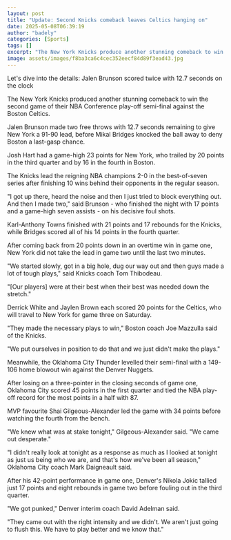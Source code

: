 ```yaml
---
layout: post
title: "Update: Second Knicks comeback leaves Celtics hanging on"
date: 2025-05-08T06:39:19
author: "badely"
categories: [Sports]
tags: []
excerpt: "The New York Knicks produce another stunning comeback to win the second game of their NBA Conference play-off semi-final with the Boston Celtics."
image: assets/images/f8ba3ca6c4cec352eecf84d89f3ead43.jpg
---
```


Let's dive into the details: Jalen Brunson scored twice with 12.7 seconds on the clock

The New York Knicks produced another stunning comeback to win the second game of their NBA Conference play-off semi-final against the Boston Celtics.

Jalen Brunson made two free throws with 12.7 seconds remaining to give New York a 91-90 lead, before Mikal Bridges knocked the ball away to deny Boston a last-gasp chance.

Josh Hart had a game-high 23 points for New York, who trailed by 20 points in the third quarter and by 16 in the fourth in Boston.

The Knicks lead the reigning NBA champions 2-0 in the best-of-seven series after finishing 10 wins behind their opponents in the regular season.

"I got up there, heard the noise and then I just tried to block everything out. And then I made two," said Brunson - who finished the night with 17 points and a game-high seven assists - on his decisive foul shots.

Karl-Anthony Towns finished with 21 points and 17 rebounds for the Knicks, while Bridges scored all of his 14 points in the fourth quarter.

After coming back from 20 points down in an overtime win in game one, New York did not take the lead in game two until the last two minutes.

"We started slowly, got in a big hole, dug our way out and then guys made a lot of tough plays," said Knicks coach Tom Thibodeau.

"[Our players] were at their best when their best was needed down the stretch."

Derrick White and Jaylen Brown each scored 20 points for the Celtics, who will travel to New York for game three on Saturday.

"They made the necessary plays to win," Boston coach Joe Mazzulla said of the Knicks. 

"We put ourselves in position to do that and we just didn't make the plays."

Meanwhile, the Oklahoma City Thunder levelled their semi-final with a 149-106 home blowout win against the Denver Nuggets.

After losing on a three-pointer in the closing seconds of game one, Oklahoma City scored 45 points in the first quarter and tied the NBA play-off record for the most points in a half with 87.

MVP favourite Shai Gilgeous-Alexander led the game with 34 points before watching the fourth from the bench.

"We knew what was at stake tonight," Gilgeous-Alexander said. "We came out desperate."

"I didn't really look at tonight as a response as much as I looked at tonight as just us being who we are, and that's how we've been all season," Oklahoma City coach Mark Daigneault said.

After his 42-point performance in game one, Denver's Nikola Jokic tallied just 17 points and eight rebounds in game two before fouling out in the third quarter.

"We got punked," Denver interim coach David Adelman said. 

"They came out with the right intensity and we didn't. We aren't just going to flush this. We have to play better and we know that."

